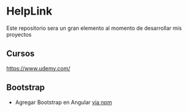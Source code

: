 # HelpLink

Este repositorio sera un gran elemento al momento de desarrollar mis proyectos 

## Cursos
https://www.udemy.com/

## Bootstrap
- Agregar Bootstrap en Angular [via npm](https://fbellod.medium.com/como-integrar-el-framework-bootstrap-en-un-proyecto-angular-a5d53fa79e03) 

